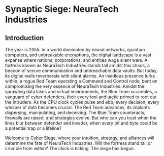 # Synaptic Siege: NeuraTech Industries

## Introduction

The year is 2055. In a world dominated by neural networks, quantum computers, and unbreakable encryptions, the digital landscape is a vast expanse where nations, corporations, and entities wage silent wars. A fortress known as NeuraTech Industries stands tall amidst this chaos, a beacon of secure communication and unbreachable data vaults.
But today, its digital walls reverberate with silent alarms. An insidious presence lurks within, a rogue Red Team operating a Command and Control node, bent on compromising the very essence of NeuraTech Industries. Amidst the sprawling data lakes and virtual environments, the Blue Team scrambles, a vanguard of cyber defenders, their every tool and tactic primed to root out the intruders.
As the CPU clock cycles pulse and ebb, every decision, every whisper of data becomes crucial. The Red Team advances, its implants dispersing, manipulating, and deceiving. The Blue Team counteracts, firewalls are raised, and strategies evolve.
But who can you trust when the lines blur between defender and invader, when every bit and byte could be a potential trap or a lifeline?

Welcome to Cyber Siege, where your intuition, strategy, and alliances will determine the fate of NeuraTech Industries. Will the fortress stand tall or crumble from within? The clock is ticking. The siege has begun.
